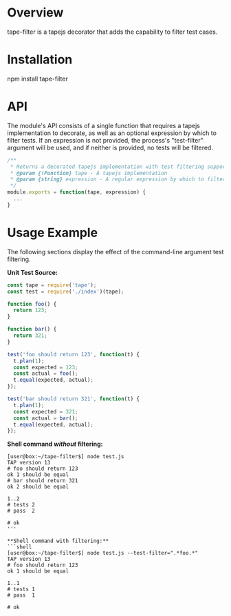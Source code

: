 # Overview
tape-filter is a tapejs decorator that adds the capability to filter test cases.

# Installation
npm install tape-filter

# API

The module's API consists of a single function that requires a tapejs implementation to decorate, as well as an optional expression by which to filter tests.  If an expression is not provided, the process's "test-filter" argument will be used, and if neither is provided, no tests will be filtered.

```javascript
/**
 * Returns a decorated tapejs implementation with test filtering support
 * @param {!Function} tape - A tapejs implementation
 * @param {string} expression - A regular expression by which to filter tests
 */
module.exports = function(tape, expression) {
  ...
}
```

# Usage Example

The following sections display the effect of the command-line argument test filtering.

**Unit Test Source:**
```javascript
const tape = require('tape');
const test = require('./index')(tape);

function foo() {
  return 123;
}

function bar() {
  return 321;
}

test('foo should return 123', function(t) {
  t.plan(1);
  const expected = 123;
  const actual = foo();
  t.equal(expected, actual);
});

test('bar should return 321', function(t) {
  t.plan(1);
  const expected = 321;
  const actual = bar();
  t.equal(expected, actual);
});
```

**Shell command *without* filtering:**
```shell
[user@box:~/tape-filter$] node test.js 
TAP version 13
# foo should return 123
ok 1 should be equal
# bar should return 321
ok 2 should be equal

1..2
# tests 2
# pass  2

# ok
'''

**Shell command with filtering:**
```shell
[user@box:~/tape-filter$] node test.js --test-filter=".*foo.*"
TAP version 13
# foo should return 123
ok 1 should be equal

1..1
# tests 1
# pass  1

# ok
```

